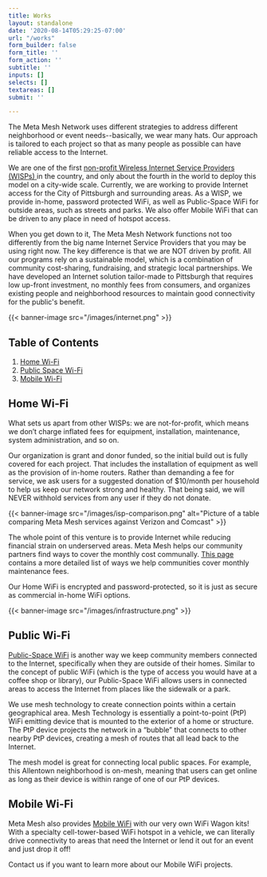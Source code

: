 ```yaml
---
title: Works
layout: standalone
date: '2020-08-14T05:29:25-07:00'
url: "/works"
form_builder: false
form_title: ''
form_action: ''
subtitle: ''
inputs: []
selects: []
textareas: []
submit: ''

---
```

The Meta Mesh Network uses different strategies to address different neighborhood or event needs--basically, we wear many hats. Our approach is tailored to each project so that as many people as possible can have reliable access to the Internet.

We are one of the first [non-profit Wireless Internet Service Providers (WISPs) ](https://drive.google.com/file/d/1MqlShg2MBLqEZrshW4abtwngmZdELNq9/view?usp=sharing)in the country, and only about the fourth in the world to deploy this model on a city-wide scale. Currently, we are working to provide Internet access for the City of Pittsburgh and surrounding areas. As a WISP, we provide in-home, password protected WiFi, as well as Public-Space WiFi for outside areas, such as streets and parks. We also offer Mobile WiFi that can be driven to any place in need of hotspot access.

When you get down to it, The Meta Mesh Network functions not too differently from the big name Internet Service Providers that you may be using right now. The key difference is that we are NOT driven by profit. All our programs rely on a sustainable model, which is a combination of community cost-sharing, fundraising, and strategic local partnerships. We have developed an Internet solution tailor-made to Pittsburgh that requires low up-front investment, no monthly fees from consumers, and organizes existing people and neighborhood resources to maintain good connectivity for the public's benefit.

{{< banner-image src="/images/internet.png" >}}

## Table of Contents

1. [Home Wi-Fi](#home-wi-fi)
2. [Public Space Wi-Fi](#public-wi-fi)
3. [Mobile Wi-Fi](#mobile-wi-fi)

## Home Wi-Fi

What sets us apart from other WISPs: we are not-for-profit, which means we don’t charge inflated fees for equipment, installation, maintenance, system administration, and so on.

Our organization is grant and donor funded, so the initial build out is fully covered for each project. That includes the installation of equipment as well as the provision of in-home routers. Rather than demanding a fee for service, we ask users for a suggested donation of $10/month per household to help us keep our network strong and healthy. That being said, we will NEVER withhold services from any user if they do not donate.

<!-- Forestry doesn't support tables yet, and this table is strutured in such a way that it would be very tedious to write out. Instead, we'll just publish a screenshot. -->

{{< banner-image src="/images/isp-comparison.png" alt="Picture of a table comparing Meta Mesh services against Verizon and Comcast" >}}

The whole point of this venture is to provide Internet while reducing financial strain on underserved areas. Meta Mesh helps our community partners find ways to cover the monthly cost communally. [This page](https://drive.google.com/file/d/1cP9_ZUdOomZx-FlmuC0weh0V2gCRi9S3/view?usp=sharing) contains a more detailed list of ways we help communities cover monthly maintenance fees.

Our Home WiFi is encrypted and password-protected, so it is just as secure as commercial in-home WiFi options.

{{< banner-image src="/images/infrastructure.png" >}}

## Public Wi-Fi

[Public-Space WiFi](https://drive.google.com/file/d/1GQ-a4Q_cPsBG5D0HnYGyKAUbukcZA3Ls/view?usp=sharing) is another way we keep community members connected to the Internet, specifically when they are outside of their homes. Similar to the concept of public WiFi (which is the type of access you would have at a coffee shop or library), our Public-Space WiFi allows users in connected areas to access the Internet from places like the sidewalk or a park.

We use mesh technology to create connection points within a certain geographical area. Mesh Technology is essentially a point-to-point (PtP) WiFi emitting device that is mounted to the exterior of a home or structure. The PtP device projects the network in a “bubble” that connects to other nearby PtP devices, creating a mesh of routes that all lead back to the Internet.

The mesh model is great for connecting local public spaces. For example, this Allentown neighborhood is on-mesh, meaning that users can get online as long as their device is within range of one of our PtP devices.

## Mobile Wi-Fi

Meta Mesh also provides [Mobile WiFi](https://drive.google.com/file/d/1tzZRpKhaaa1hfgowOzk9ITBj2myOaGu5/view?usp=sharing) with our very own WiFi Wagon kits! With a specialty cell-tower-based WiFi hotspot in a vehicle, we can literally drive connectivity to areas that need the Internet or lend it out for an event and just drop it off!

Contact us if you want to learn more about our Mobile WiFi projects.